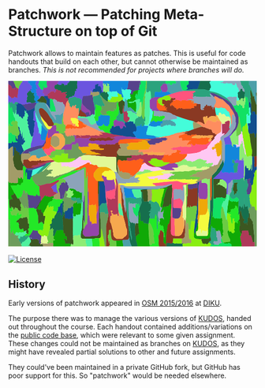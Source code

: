 # Patchwork — Patching Meta-Structure on top of Git

Patchwork allows to maintain features as patches. This is useful for code
handouts that build on each other, but cannot otherwise be maintained as
branches. _This is not recommended for projects where branches will do._

![Some Patchwork](logo.png
  "Image license: CC0; Source: https://pixabay.com/en/colorful-colourful-art-modern-1788518/")

[![License](https://img.shields.io/badge/license-EUPL%20v1.1-blue.svg)](https://github.com/DIKU-EDU/patchwork/blob/master/LICENSE.md)

## History

Early versions of patchwork appeared in [OSM
2015/2016](http://web.archive.org/web/20161116162814/http://kurser.ku.dk/course/ndaa04029u/2015-2016)
at [DIKU](http://diku.dk/).

The purpose there was to manage the various versions of
[KUDOS](https://github.com/DIKU-EDU/kudos), handed out throughout the course.
Each handout contained additions/variations on the [public code
base](https://github.com/DIKU-EDU/kudos), which were relevant to some given
assignment. These changes could not be maintained as branches on
[KUDOS](https://github.com/DIKU-EDU/kudos), as they might have revealed partial
solutions to other and future assignments.

They could've been maintained in a private GitHub fork, but GitHub has poor
support for this. So "patchwork" would be needed elsewhere.
